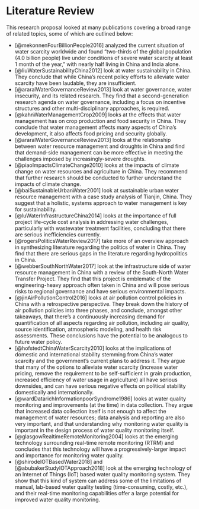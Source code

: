 # Literature Review

This research proposal looked at many publications covering a broad range of related topics, some
of which are outlined below:

- [@mekonnenFourBillionPeople2016] analyzed the current situation of water scarcity worldwide
and found “two-thirds of the global population (4.0 billion people) live under conditions of
severe water scarcity at least 1 month of the year,” with nearly half living in China and India
alone.
- [@liuWaterSustainabilityChina2012] look at water sustainability in China. They conclude that while China’s
recent policy efforts to alleviate water scarcity have been laudable, they are insufficient.
- [@araralWaterGovernanceReview2013] look at water governance, water insecurity, and its related research.
They find that a second-generation research agenda on water governance, including a
focus on incentive structures and other multi-disciplinary approaches, is required.
- [@kahnWaterManagementCrop2009] looks at the effects that water management has on crop production
and food security in China. They conclude that water management affects many aspects of
China’s development, it also affects food pricing and security globally.
- [@araralWaterGovernanceReview2013] looks at the relationship between water resource management and
droughts in China and find that demand-side management can be more effective in
meeting the challenges imposed by increasingly-severe droughts.
- [@piaoImpactsClimateChange2010] looks at the impacts of climate change on water resources and
agriculture in China. They recommend that further research should be conducted to further
understand the impacts of climate change.
- [@baiSustainableUrbanWater2001] look at sustainable urban water resource management with a case
study analysis of Tianjin, China. They suggest that a holistic, systems approach to water
management is key for sustainability.
- [@luWaterInfrastructureChina2014] looks at the importance of full project life-cycle cost analysis in addressing water
challenges, particularly with wastewater treatment facilities, concluding that there are
serious inefficiencies currently.
- [@rogersPoliticsWaterReview2017] take more of an overview approach in synthesizing literature
regarding the politics of water in China. They find that there are serious gaps in the
literature regarding hydropolitics in China.
- [@webberSouthNorthWater2017] look at the infrastructure side of water resource management in
China with a review of the South-North Water Transfer Project. They find that this project is
emblematic of the engineering-heavy approach often taken in China and will pose serious
risks to regional governance and have serious environmental impacts.
- [@jinAirPollutionControl2016] looks at air pollution control policies in China with a retrospective
perspective. They break down the history of air pollution policies into three phases, and
conclude, amongst other takeaways, that there’s a continuously increasing demand for
quantification of all aspects regarding air pollution, including air quality, source
identification, atmospheric modeling, and health risk assessments. These conclusions have
the potential to be analogous to future water policy.
- [@hofstedtChinaWaterScarcity2010] looks at the implications of domestic and international stability stemming
from China’s water scarcity and the government’s current plans to address it. They argue
that many of the options to alleviate water scarcity (increase water pricing, remove the
requirement to be self-sufficient in grain production, increased efficiency of water usage in
agriculture) all have serious downsides, and can have serious negative effects on political
stability domestically and internationally.
- [@wardDatarichInformationpoorSyndrome1986] looks at water quality monitoring and improvements (at the time) in
data collection. They argue that increased data collection itself is not enough to affect the
management of water resources; data analysis and reporting are also very important, and
that understanding why monitoring water quality is important in the design process of
water quality monitoring itself.
- [@glasgowRealtimeRemoteMonitoring2004] looks at the emerging technology surrounding real-time remote
monitoring (RTRM) and concludes that this technology will have a progressively-larger
impact and importance for monitoring water quality.
- [@shirodeIOTBasedWater2018] and [@abubakerStudyIOTApproach2018] look at the emerging technology of an
Internet of Things (IoT) based water quality monitoring system. They show that this kind of
system can address some of the limitations of manual, lab-based water quality testing
(time-consuming, costly, etc.), and their real-time monitoring capabilities offer a large
potential for improved water quality monitoring.